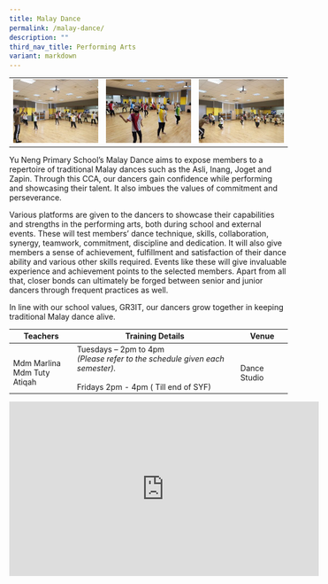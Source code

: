 ```yaml
---
title: Malay Dance
permalink: /malay-dance/
description: ""
third_nav_title: Performing Arts
variant: markdown
---
```



<table>
	<tbody><tr>
		<td><img src="/images/MalayDance-1.jpeg"></td>
		<td><img src="/images/MalayDance-2.jpeg"></td>
		<td><img src="/images/MalayDance-3.jpeg"></td>
	</tr>
</tbody></table>

Yu Neng Primary School’s Malay Dance aims to expose members to a repertoire of traditional Malay dances such as the Asli, Inang, Joget and Zapin. Through this CCA, our dancers gain confidence while performing and showcasing their talent. It also imbues the values of commitment and perseverance.

Various platforms are given to the dancers to showcase their capabilities and strengths in the performing arts, both during school and external events.&nbsp;These will test members’ dance technique, skills, collaboration, synergy, teamwork, commitment, discipline and dedication. It will also give members a sense of achievement, fulfillment and satisfaction of their dance ability and various other skills required. Events like these will give invaluable experience and achievement points to the selected members. Apart from all that, closer bonds can ultimately be forged between senior and junior dancers through frequent practices as well.

In line with our school values, GR3IT, our dancers grow together in&nbsp;keeping traditional Malay dance alive.

| Teachers | Training Details | Venue |
| --- | --- | --- |
| <br>Mdm Marlina <br>Mdm Tuty Atiqah | Tuesdays – 2pm to 4pm<br>*(Please refer to the schedule given each semester).*<br><br>Fridays 2pm - 4pm (&nbsp;Till end of SYF) | <br>Dance Studio |

<iframe allowfullscreen="" allow="accelerometer; autoplay; clipboard-write; encrypted-media; gyroscope; picture-in-picture; web-share" frameborder="0" title="YouTube video player" src="https://www.youtube.com/embed/y3Q0yDV-JWE?si=-uqw3BfWZ17Qerul" height="315" width="560"></iframe>
